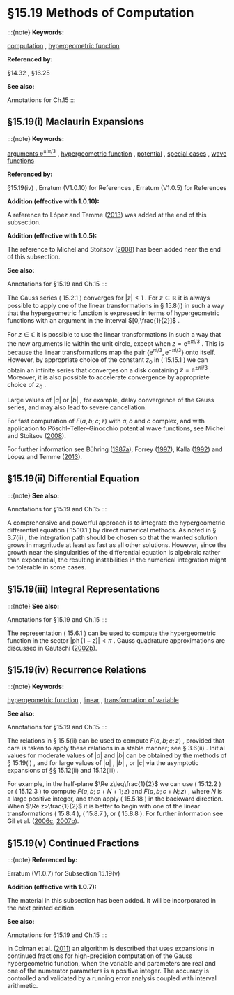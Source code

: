 # §15.19 Methods of Computation

:::{note}
**Keywords:**

[computation](http://dlmf.nist.gov/search/search?q=computation) , [hypergeometric function](http://dlmf.nist.gov/search/search?q=hypergeometric%20function)

**Referenced by:**

§14.32 , §16.25

**See also:**

Annotations for Ch.15
:::


## §15.19(i) Maclaurin Expansions

:::{note}
**Keywords:**

[arguments ${\mathrm{e}}^{\pm\mathrm{i}\pi/3}$](http://dlmf.nist.gov/search/search?q=arguments%20e%C2%B1i%CF%80%2F3) , [hypergeometric function](http://dlmf.nist.gov/search/search?q=hypergeometric%20function) , [potential](http://dlmf.nist.gov/search/search?q=potential) , [special cases](http://dlmf.nist.gov/search/search?q=special%20cases) , [wave functions](http://dlmf.nist.gov/search/search?q=wave%20functions)

**Referenced by:**

§15.19(iv) , Erratum (V1.0.10) for References , Erratum (V1.0.5) for References

**Addition (effective with 1.0.10):**

A reference to López and Temme ([2013](./bib/L.html#bib1453 "New series expansions of the Gauss hypergeometric function")) was added at the end of this subsection.

**Addition (effective with 1.0.5):**

The reference to Michel and Stoitsov ([2008](./bib/M.html#bib2772 "Fast computation of the Gauss hypergeometric function with all its parameters complex with application to the Pöschl-Teller-Ginocchio potential wave functions")) has been added near the end of this subsection.

**See also:**

Annotations for §15.19 and Ch.15
:::

The Gauss series ( 15.2.1 ) converges for $|z|<1$ . For $z\in\mathbb{R}$ it is always possible to apply one of the linear transformations in § 15.8(i) in such a way that the hypergeometric function is expressed in terms of hypergeometric functions with an argument in the interval $[0,\frac{1}{2}]$ .

For $z\in\mathbb{C}$ it is possible to use the linear transformations in such a way that the new arguments lie within the unit circle, except when $z={\mathrm{e}}^{\pm\pi\mathrm{i}/3}$ . This is because the linear transformations map the pair $\{{\mathrm{e}}^{\pi\mathrm{i}/3},{\mathrm{e}}^{-\pi\mathrm{i}/3}\}$ onto itself. However, by appropriate choice of the constant $z_{0}$ in ( 15.15.1 ) we can obtain an infinite series that converges on a disk containing $z={\mathrm{e}}^{\pm\pi\mathrm{i}/3}$ . Moreover, it is also possible to accelerate convergence by appropriate choice of $z_{0}$ .

Large values of $|a|$ or $|b|$ , for example, delay convergence of the Gauss series, and may also lead to severe cancellation.

For fast computation of $F\left(a,b;c;z\right)$ with $a,b$ and $c$ complex, and with application to Pöschl–Teller–Ginocchio potential wave functions, see Michel and Stoitsov ([2008](./bib/M.html#bib2772 "Fast computation of the Gauss hypergeometric function with all its parameters complex with application to the Pöschl-Teller-Ginocchio potential wave functions")).

For further information see Bühring ([1987a](./bib/B.html#bib367 "An analytic continuation of the hypergeometric series")), Forrey ([1997](./bib/F.html#bib826 "Computing the hypergeometric function")), Kalla ([1992](./bib/K.html#bib1208 "On the evaluation of the Gauss hypergeometric function")) and López and Temme ([2013](./bib/L.html#bib1453 "New series expansions of the Gauss hypergeometric function")).


## §15.19(ii) Differential Equation

:::{note}
**See also:**

Annotations for §15.19 and Ch.15
:::

A comprehensive and powerful approach is to integrate the hypergeometric differential equation ( 15.10.1 ) by direct numerical methods. As noted in § 3.7(ii) , the integration path should be chosen so that the wanted solution grows in magnitude at least as fast as all other solutions. However, since the growth near the singularities of the differential equation is algebraic rather than exponential, the resulting instabilities in the numerical integration might be tolerable in some cases.


## §15.19(iii) Integral Representations

:::{note}
**See also:**

Annotations for §15.19 and Ch.15
:::

The representation ( 15.6.1 ) can be used to compute the hypergeometric function in the sector $|\operatorname{ph}\left(1-z\right)|<\pi$ . Gauss quadrature approximations are discussed in Gautschi ([2002b](./bib/G.html#bib898 "Gauss quadrature approximations to hypergeometric and confluent hypergeometric functions")).


## §15.19(iv) Recurrence Relations

:::{note}
**Keywords:**

[hypergeometric function](http://dlmf.nist.gov/search/search?q=hypergeometric%20function) , [linear](http://dlmf.nist.gov/search/search?q=linear) , [transformation of variable](http://dlmf.nist.gov/search/search?q=transformation%20of%20variable)

**See also:**

Annotations for §15.19 and Ch.15
:::

The relations in § 15.5(ii) can be used to compute $F\left(a,b;c;z\right)$ , provided that care is taken to apply these relations in a stable manner; see § 3.6(ii) . Initial values for moderate values of $|a|$ and $|b|$ can be obtained by the methods of § 15.19(i) , and for large values of $|a|$ , $|b|$ , or $|c|$ via the asymptotic expansions of §§ 15.12(ii) and 15.12(iii) .

For example, in the half-plane $\Re z\leq\frac{1}{2}$ we can use ( 15.12.2 ) or ( 15.12.3 ) to compute $F\left(a,b;c+N+1;z\right)$ and $F\left(a,b;c+N;z\right)$ , where $N$ is a large positive integer, and then apply ( 15.5.18 ) in the backward direction. When $\Re z>\frac{1}{2}$ it is better to begin with one of the linear transformations ( 15.8.4 ), ( 15.8.7 ), or ( 15.8.8 ). For further information see Gil et al. ([2006c](./bib/G.html#bib932 "The ABC of hyper recursions"), [2007b](./bib/G.html#bib936 "Numerically satisfactory solutions of hypergeometric recursions")).


## §15.19(v) Continued Fractions

:::{note}
**Referenced by:**

Erratum (V1.0.7) for Subsection 15.19(v)

**Addition (effective with 1.0.7):**

The material in this subsection has been added. It will be incorporated in the next printed edition.

**See also:**

Annotations for §15.19 and Ch.15
:::

In Colman et al. ([2011](./bib/C.html#bib2800 "Validated computation of certain hypergeometric functions")) an algorithm is described that uses expansions in continued fractions for high-precision computation of the Gauss hypergeometric function, when the variable and parameters are real and one of the numerator parameters is a positive integer. The accuracy is controlled and validated by a running error analysis coupled with interval arithmetic.
